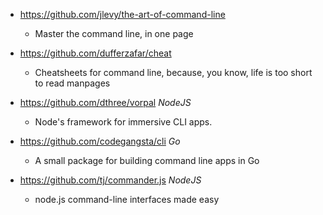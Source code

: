 - https://github.com/jlevy/the-art-of-command-line
  - Master the command line, in one page
  
- https://github.com/dufferzafar/cheat
  - Cheatsheets for command line, because, you know, life is too short to read manpages 
  
- https://github.com/dthree/vorpal *NodeJS*
  - Node's framework for immersive CLI apps.

- https://github.com/codegangsta/cli *Go*
  - A small package for building command line apps in Go
  
- https://github.com/tj/commander.js *NodeJS*
  - node.js command-line interfaces made easy 
